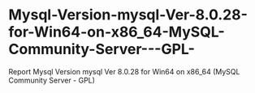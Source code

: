 # Mysql-Version-mysql-Ver-8.0.28-for-Win64-on-x86_64-MySQL-Community-Server---GPL-
Report Mysql Version mysql  Ver 8.0.28 for Win64 on x86_64 (MySQL Community Server - GPL)
